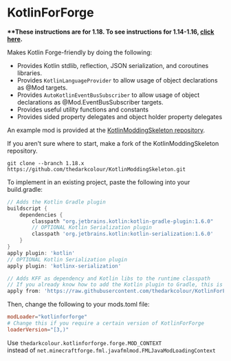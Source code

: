 # KotlinForForge
**\*\*These instructions are for 1.18. To see instructions for 1.14-1.16, [click here](https://github.com/thedarkcolour/KotlinForForge/blob/1.x/README.md).**

Makes Kotlin Forge-friendly by doing the following:
- Provides Kotlin stdlib, reflection, JSON serialization, and coroutines libraries.
- Provides `KotlinLanguageProvider` to allow usage of object declarations as @Mod targets.
- Provides `AutoKotlinEventBusSubscriber` to allow usage of object declarations as @Mod.EventBusSubscriber targets.
- Provides useful utility functions and constants
- Provides sided property delegates and object holder property delegates

An example mod is provided at the [KotlinModdingSkeleton repository](https://github.com/thedarkcolour/KotlinModdingSkeleton).

If you aren't sure where to start, make a fork of the KotlinModdingSkeleton repository.
```git
git clone --branch 1.18.x https://github.com/thedarkcolour/KotlinModdingSkeleton.git
```

To implement in an existing project, paste the following into your build.gradle:
```groovy
// Adds the Kotlin Gradle plugin
buildscript {
    dependencies {
        classpath "org.jetbrains.kotlin:kotlin-gradle-plugin:1.6.0"
        // OPTIONAL Kotlin Serialization plugin
        classpath 'org.jetbrains.kotlin:kotlin-serialization:1.6.0'
    }
}
apply plugin: 'kotlin'
// OPTIONAL Kotlin Serialization plugin
apply plugin: 'kotlinx-serialization'

// Adds KFF as dependency and Kotlin libs to the runtime classpath
// If you already know how to add the Kotlin plugin to Gradle, this is the only line you need for KFF
apply from: 'https://raw.githubusercontent.com/thedarkcolour/KotlinForForge/site/thedarkcolour/kotlinforforge/gradle/kff-3.0.0.gradle'

```
Then, change the following to your mods.toml file:
```toml
modLoader="kotlinforforge"
# Change this if you require a certain version of KotlinForForge
loaderVersion="[3,)"
```

Use
```thedarkcolour.kotlinforforge.forge.MOD_CONTEXT```              
instead of ```net.minecraftforge.fml.javafmlmod.FMLJavaModLoadingContext```
